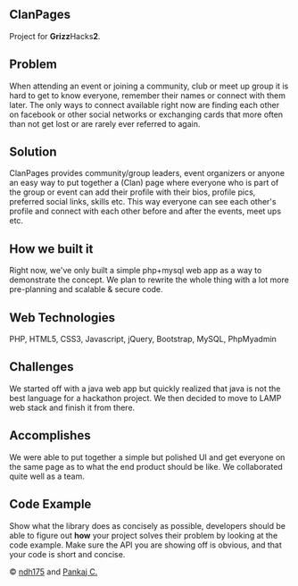 ## ClanPages
Project for **Grizz**Hacks**2**.

## Problem
When attending an event or joining a community, club or meet up group it is hard to get to know everyone, remember their names or connect with them later. The only ways to connect available right now are finding each other on facebook or other social networks or exchanging cards that more often than not get lost or are rarely ever referred to again.

## Solution
ClanPages provides community/group leaders, event organizers or anyone an easy way to put together a (Clan) page where everyone who is part of the group or event can add their profile with their bios, profile pics, preferred social links, skills etc. This way everyone can see each other's profile and connect with each other before and after the events, meet ups etc.

## How we built it
Right now, we've only built a simple php+mysql web app as a way to demonstrate the concept. We plan to rewrite the whole thing with a lot more pre-planning and scalable & secure code.

## Web Technologies
PHP, HTML5, CSS3, Javascript, jQuery, Bootstrap, MySQL, PhpMyadmin

## Challenges
We started off with a java web app but quickly realized that java is not the best language for a hackathon project. We then decided to move to LAMP web stack and finish it from there.

## Accomplishes
We were able to put together a simple but polished UI and get everyone on the same page as to what the end product should be like. We collaborated quite well as a team.

## Code Example
Show what the library does as concisely as possible, developers should be able to figure out **how** your project solves their problem by looking at the code example. Make sure the API you are showing off is obvious, and that your code is short and concise.

© [ndh175]() and [Pankaj C.](http://pankaj.co)
